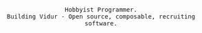 <p align="center">
  <samp>
  Hobbyist Programmer.<br>
  Building Vidur - Open source, composable, recruiting software.
  <samp/>
</p>
